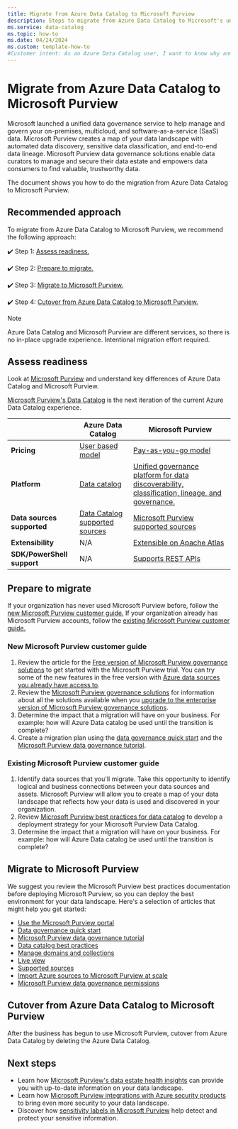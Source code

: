 ```yaml
---
title: Migrate from Azure Data Catalog to Microsoft Purview
description: Steps to migrate from Azure Data Catalog to Microsoft's unified data governance service--Microsoft Purview.
ms.service: data-catalog
ms.topic: how-to 
ms.date: 04/24/2024
ms.custom: template-how-to
#Customer intent: As an Azure Data Catalog user, I want to know why and how to migrate to Microsoft Purview so that I can use the best tools to manage my data.
---
```


# Migrate from Azure Data Catalog to Microsoft Purview

Microsoft launched a unified data governance service to help manage and govern your on-premises, multicloud, and software-as-a-service (SaaS) data. Microsoft Purview creates a map of your data landscape with automated data discovery, sensitive data classification, and end-to-end data lineage. Microsoft Purview data governance solutions enable data curators to manage and secure their data estate and empowers data consumers to find valuable, trustworthy data.

The document shows you how to do the migration from Azure Data Catalog to Microsoft Purview.

## Recommended approach

To migrate from Azure Data Catalog to Microsoft Purview, we recommend the following approach:

:heavy_check_mark: Step 1: [Assess readiness.](#assess-readiness)

:heavy_check_mark: Step 2: [Prepare to migrate.](#prepare-to-migrate)

:heavy_check_mark: Step 3: [Migrate to Microsoft Purview.](#migrate-to-microsoft-purview)

:heavy_check_mark: Step 4: [Cutover from Azure Data Catalog to Microsoft Purview.](#cutover-from-azure-data-catalog-to-microsoft-purview)

> [!NOTE]
> Azure Data Catalog and Microsoft Purview are different services, so there is no in-place upgrade experience. Intentional migration effort required.

## Assess readiness

Look at [Microsoft Purview](/purview/purview) and understand key differences of Azure Data Catalog and Microsoft Purview.

[Microsoft Purview's Data Catalog](/purview/what-is-data-catalog) is the next iteration of the current Azure Data Catalog experience.

||Azure Data Catalog  |Microsoft Purview |
|---------|---------|---------|
|**Pricing**    |[User based model](https://azure.microsoft.com/pricing/details/data-catalog/)      |[Pay-as-you-go model](https://azure.microsoft.com/pricing/details/azure-purview/)       |
|**Platform**    |[Data catalog](overview.md)     |[Unified governance platform for data discoverability, classification, lineage, and governance.](/purview/purview)        |
|**Data sources supported** | [Data Catalog supported sources](data-catalog-dsr.md)| [Microsoft Purview supported sources](/purview/microsoft-purview-connector-overview)|
|**Extensibility** |N/A  |[Extensible on Apache Atlas](/purview/tutorial-atlas-2-2-apis)|
|**SDK/PowerShell support** |N/A |[Supports REST APIs](/rest/api/purview/) |

## Prepare to migrate

If your organization has never used Microsoft Purview before, follow the [new Microsoft Purview customer guide.](#new-microsoft-purview-customer-guide)
If your organization already has Microsoft Purview accounts, follow the [existing Microsoft Purview customer guide.](#existing-microsoft-purview-customer-guide)

### New Microsoft Purview customer guide

1. Review the article for the [Free version of Microsoft Purview governance solutions](/purview/free-version-get-started) to get started with the Microsoft Purview trial. You can try some of the new features in the free version with [Azure data sources you already have access to](/purview/live-view).
1. Review the [Microsoft Purview governance solutions](/purview/governance-solutions-overview) for information about all the solutions available when you [upgrade to the enterprise version of Microsoft Purview governance solutions](/purview/upgrade).
1. Determine the impact that a migration will have on your business.
    For example: how will Azure Data catalog be used until the transition is complete?
1. Create a migration plan using the [data governance quick start](/purview/data-catalog-get-started) and the [Microsoft Purview data governance tutorial](/purview/section2-scan-your-assets).

### Existing Microsoft Purview customer guide

1. Identify data sources that you'll migrate.
    Take this opportunity to identify logical and business connections between your data sources and assets. Microsoft Purview will allow you to create a map of your data landscape that reflects how your data is used and discovered in your organization.
1. Review [Microsoft Purview best practices for data catalog](/purview/data-catalog-best-practices) to develop a deployment strategy for your Microsoft Purview Data Catalog.
1. Determine the impact that a migration will have on your business.
    For example: how will Azure Data catalog be used until the transition is complete?

## Migrate to Microsoft Purview

We suggest you review the Microsoft Purview best practices documentation before deploying Microsoft Purview, so you can deploy the best environment for your data landscape.
Here's a selection of articles that might help you get started:

- [Use the Microsoft Purview portal](/purview/purview-portal)
- [Data governance quick start](/purview/data-catalog-get-started)
- [Microsoft Purview data governance tutorial](/purview/section2-scan-your-assets)
- [Data catalog best practices](/purview/data-catalog-best-practices)
- [Manage domains and collections](/purview/how-to-create-and-manage-domains-collections)
- [Live view](/purview/live-view)
- [Supported sources](/purview/microsoft-purview-connector-overview)
- [Import Azure sources to Microsoft Purview at scale](/purview/tutorial-data-sources-readiness)
- [Microsoft Purview data governance permissions](/purview/roles-permissions)

## Cutover from Azure Data Catalog to Microsoft Purview

After the business has begun to use Microsoft Purview, cutover from Azure Data Catalog by deleting the Azure Data Catalog.  

## Next steps

- Learn how [Microsoft Purview's data estate health insights](/purview/data-estate-health) can provide you with up-to-date information on your data landscape.
- Learn how [Microsoft Purview integrations with Azure security products](/purview/how-to-integrate-with-azure-security-products) to bring even more security to your data landscape.
- Discover how [sensitivity labels in Microsoft Purview](/purview/create-sensitivity-label) help detect and protect your sensitive information.
